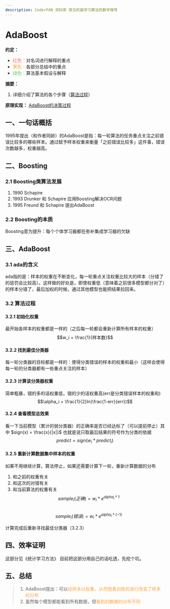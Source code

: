 ```yaml
---
description: CoderFAN 资料库 常见机器学习算法的数学推导
---
```



# AdaBoost
**约定：**
- <font color=F66A65>红色：</font>对名词进行解释的重点
- <font color=FDA63E>黄色：</font>各部分总结中的重点
- <font color=62D257>绿色：</font>算法基本假设与解释

**摘要：**
1. 详细介绍了算法的各个步骤（[算法过程](#32-算法过程)）

**原理实现：**
[AdaBoost的决策过程](/algorithms/ai/ai_math/Extra6.md)

## 一、一句话概括
1995年提出（和作者同龄）的AdaBoost是指：每一轮算法的任务重点关注之前错误比较多的哪些样本。通过赋予样本权重来衡量「之前错误比较多」这件事，错误次数越多，权重越高。
## 二、Boosting
### 2.1 Boosting类算法发展
1. 1990 Schapire
2. 1993 Drunker 和 Schapire 应用Boosting解决OCR问题
3. 1995 Freund 和 Schapire 提出AdaBoost
### 2.2 Boosting的本质
Boosting意为提升：每个个体学习器都在弥补集成学习器的欠缺
## 三、AdaBoost
### 3.1 ada的含义
ada指的是：样本的权重在不断变化，每一轮重点关注权重比较大的样本（分错了的惩罚会比较高）。这样做的好处是，即使权重低（意味着之前很多模型都分对了）的样本分错了，最后加权的时候，通过其他模型也能把结果拉回来。
### 3.2 算法过程
#### 3.2.1 初始化权重
最开始各样本的权重都是一样的（之后每一轮都会重新计算所有样本的权重）
$$w_i = \frac{1}{样本数}$$
#### 3.2.2 找到最佳分类器
每一轮分类器的目标都是一样的：使得分类错误的样本的权重和最小（这样会使得每一轮的分类器都有一些重点关注的样本）
#### 3.2.3 计算该分类器权重
简单粗暴，错的多的话权重低，错的少的话权重高(err是分类错误样本的权重和)
$$\alpha_i = \frac{1}{2}ln(\frac{1-err}{err})$$
#### 3.2.4 查看模型总效果
看一下当前模型（累计的弱分类器）的正确率是否已经达标了（可以提前停止）其中
$sign(x) = \frac{x}{|x|}$ 也就是说只取最后结果的符号作为分类的依据
$$predict = sign(w_i * predict_i)$$
#### 3.2.5 重新计算数据集中样本的权重
如果不用继续计算，算法停止，如果还需要计算下一轮，重新计算数据的分布
1. 和之前的权重有关
2. 和这次的对错有关
3. 和当前算法的权重有关
$$sample_i(正确) = w_i * e^{alpha_i * 1}$$  
$$sample_i(错误) = w_i * e^{alpha_i * (-1)}$$  

计算完成后重新寻找最佳分类器（3.2.3）
## 四、效率证明
这部分见《统计学习方法》 目前把这部分用自己的话吃透，先挖个坑。
## 五、总结
> 1. AdaBoost提出：可以<font color=FDA63E>给样本以权重，从而随着训练的进行改变了样本的分布</font>
> 2. 虽然每个模型都能看到所有数据，但<font color=FDA63E>看到的数据的分布不同</font>
